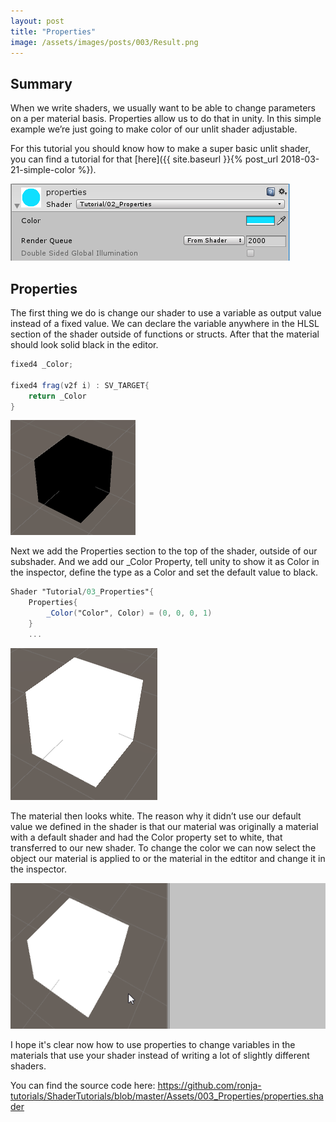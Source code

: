 ```yaml
---
layout: post
title: "Properties"
image: /assets/images/posts/003/Result.png
---
```

## Summary
When we write shaders, we usually want to be able to change parameters on a per material basis. Properties allow us to do that in unity. In this simple example we’re just going to make color of our unlit shader adjustable.

For this tutorial you should know how to make a super basic unlit shader, you can find a tutorial for that [here]({{ site.baseurl }}{% post_url 2018-03-21-simple-color %}).

![](/assets/images/posts/003/Result.png)

## Properties
The first thing we do is change our shader to use a variable as output value instead of a fixed value. We can declare the variable anywhere in the HLSL section of the shader outside of functions or structs. After that the material should look solid black in the editor.
```glsl
fixed4 _Color;

fixed4 frag(v2f i) : SV_TARGET{
    return _Color
}
```

![](/assets/images/posts/003/Black.png)

Next we add the Properties section to the top of the shader, outside of our subshader. And we add our _Color Property, tell unity to show it as Color in the inspector, define the type as a Color and set the default value to black.
```glsl
Shader "Tutorial/03_Properties"{
    Properties{
        _Color("Color", Color) = (0, 0, 0, 1)
    }
    ...
```

![](/assets/images/posts/003/White.png)

The material then looks white. The reason why it didn’t use our default value we defined in the shader is that our material was originally a material with a default shader and had the Color property set to white, that transferred to our new shader. To change the color we can now select the object our material is applied to or the material in the edtitor and change it in the inspector.

![](/assets/images/posts/003/Apply.gif)

I hope it's clear now how to use properties to change variables in the materials that use your shader instead of writing a lot of slightly different shaders.

You can find the source code here: <https://github.com/ronja-tutorials/ShaderTutorials/blob/master/Assets/003_Properties/properties.shader>